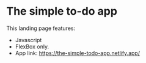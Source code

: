 # The simple to-do app

This landing page features:

- Javascript
- FlexBox only.
- App link: https://the-simple-todo-app.netlify.app/
